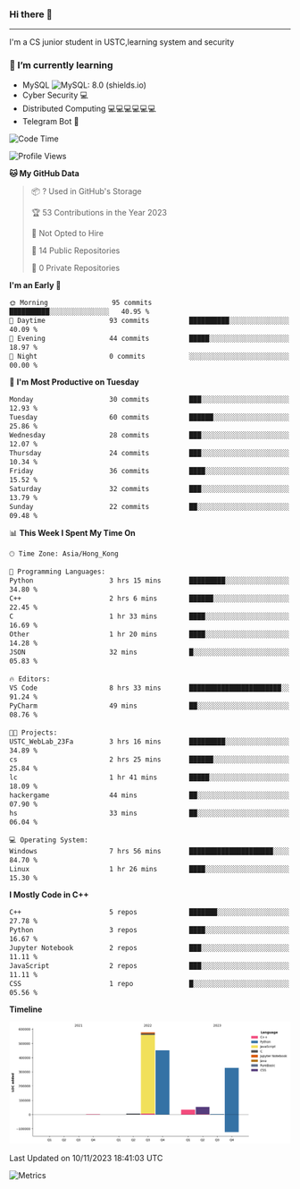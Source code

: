 ### Hi there 👋

<!--
**aozaki-touko/aozaki-touko** is a ✨ _special_ ✨ repository because its `README.md` (this file) appears on your GitHub profile.

Here are some ideas to get you started:

-  ...
- 🌱 I’m currently learning ...
- 👯 I’m looking to collaborate on ...
- 🤔 I’m looking for help with ...
- 💬 Ask me about ...
- 📫 How to reach me: ...
- 😄 Pronouns: ...
- ⚡ Fun fact: ...
-->

---

I'm a CS junior student in USTC,learning system and security



### 🌱 I’m currently learning

- MySQL ![MySQL: 8.0 (shields.io)](https://img.shields.io/badge/MySQL-8.0-blue)
- Cyber Security :computer:
- Distributed Computing :computer::computer::computer::computer::computer::computer:
- Telegram Bot :robot:



<!--START_SECTION:waka-->
![Code Time](http://img.shields.io/badge/Code%20Time-211%20hrs%2059%20mins-blue)

![Profile Views](http://img.shields.io/badge/Profile%20Views-0-blue)

**🐱 My GitHub Data** 

> 📦 ? Used in GitHub's Storage 
 > 
> 🏆 53 Contributions in the Year 2023
 > 
> 🚫 Not Opted to Hire
 > 
> 📜 14 Public Repositories 
 > 
> 🔑 0 Private Repositories 
 > 
**I'm an Early 🐤** 

```text
🌞 Morning                95 commits          ██████████░░░░░░░░░░░░░░░   40.95 % 
🌆 Daytime                93 commits          ██████████░░░░░░░░░░░░░░░   40.09 % 
🌃 Evening                44 commits          █████░░░░░░░░░░░░░░░░░░░░   18.97 % 
🌙 Night                  0 commits           ░░░░░░░░░░░░░░░░░░░░░░░░░   00.00 % 
```
📅 **I'm Most Productive on Tuesday** 

```text
Monday                   30 commits          ███░░░░░░░░░░░░░░░░░░░░░░   12.93 % 
Tuesday                  60 commits          ██████░░░░░░░░░░░░░░░░░░░   25.86 % 
Wednesday                28 commits          ███░░░░░░░░░░░░░░░░░░░░░░   12.07 % 
Thursday                 24 commits          ███░░░░░░░░░░░░░░░░░░░░░░   10.34 % 
Friday                   36 commits          ████░░░░░░░░░░░░░░░░░░░░░   15.52 % 
Saturday                 32 commits          ███░░░░░░░░░░░░░░░░░░░░░░   13.79 % 
Sunday                   22 commits          ██░░░░░░░░░░░░░░░░░░░░░░░   09.48 % 
```


📊 **This Week I Spent My Time On** 

```text
🕑︎ Time Zone: Asia/Hong_Kong

💬 Programming Languages: 
Python                   3 hrs 15 mins       █████████░░░░░░░░░░░░░░░░   34.80 % 
C++                      2 hrs 6 mins        ██████░░░░░░░░░░░░░░░░░░░   22.45 % 
C                        1 hr 33 mins        ████░░░░░░░░░░░░░░░░░░░░░   16.69 % 
Other                    1 hr 20 mins        ████░░░░░░░░░░░░░░░░░░░░░   14.28 % 
JSON                     32 mins             █░░░░░░░░░░░░░░░░░░░░░░░░   05.83 % 

🔥 Editors: 
VS Code                  8 hrs 33 mins       ███████████████████████░░   91.24 % 
PyCharm                  49 mins             ██░░░░░░░░░░░░░░░░░░░░░░░   08.76 % 

🐱‍💻 Projects: 
USTC_WebLab_23Fa         3 hrs 16 mins       █████████░░░░░░░░░░░░░░░░   34.89 % 
cs                       2 hrs 25 mins       ██████░░░░░░░░░░░░░░░░░░░   25.84 % 
lc                       1 hr 41 mins        █████░░░░░░░░░░░░░░░░░░░░   18.09 % 
hackergame               44 mins             ██░░░░░░░░░░░░░░░░░░░░░░░   07.90 % 
hs                       33 mins             ██░░░░░░░░░░░░░░░░░░░░░░░   06.04 % 

💻 Operating System: 
Windows                  7 hrs 56 mins       █████████████████████░░░░   84.70 % 
Linux                    1 hr 26 mins        ████░░░░░░░░░░░░░░░░░░░░░   15.30 % 
```

**I Mostly Code in C++** 

```text
C++                      5 repos             ███████░░░░░░░░░░░░░░░░░░   27.78 % 
Python                   3 repos             ████░░░░░░░░░░░░░░░░░░░░░   16.67 % 
Jupyter Notebook         2 repos             ███░░░░░░░░░░░░░░░░░░░░░░   11.11 % 
JavaScript               2 repos             ███░░░░░░░░░░░░░░░░░░░░░░   11.11 % 
CSS                      1 repo              █░░░░░░░░░░░░░░░░░░░░░░░░   05.56 % 
```



**Timeline**

![Lines of Code chart](https://raw.githubusercontent.com/aozaki-touko/aozaki-touko/main/assets/bar_graph.png)


 Last Updated on 10/11/2023 18:41:03 UTC
<!--END_SECTION:waka-->
![Metrics](https://metrics.lecoq.io/aozaki-touko?template=classic&base.header=0&habits=1&languages=1&fortune=1&base=header%2C%20activity%2C%20community%2C%20repositories%2C%20metadata&base.indepth=false&base.hireable=false&base.skip=false&languages=false&languages.limit=8&languages.threshold=0%25&languages.other=false&languages.colors=github&languages.sections=most-used&languages.indepth=false&languages.analysis.timeout=15&languages.analysis.timeout.repositories=7.5&languages.categories=markup%2C%20programming&languages.recent.categories=markup%2C%20programming&languages.recent.load=300&languages.recent.days=14&habits=false&habits.from=200&habits.days=14&habits.facts=true&habits.charts=false&habits.charts.type=classic&habits.trim=false&habits.languages.limit=8&habits.languages.threshold=0%25&fortune=false&config.timezone=Asia%2FHong_Kong)
